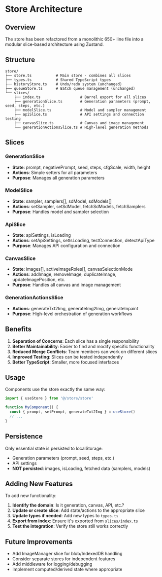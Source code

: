 # Store Architecture

## Overview
The store has been refactored from a monolithic 650+ line file into a modular slice-based architecture using Zustand.

## Structure

```
store/
├── store.ts           # Main store - combines all slices
├── types.ts           # Shared TypeScript types
├── historyStore.ts    # Undo/redo system (unchanged)
├── queueStore.ts      # Batch queue management (unchanged)
└── slices/
    ├── index.ts                  # Barrel export for all slices
    ├── generationSlice.ts        # Generation parameters (prompt, seed, steps, etc.)
    ├── modelSlice.ts             # Model and sampler management
    ├── apiSlice.ts               # API settings and connection testing
    ├── canvasSlice.ts            # Canvas and image management
    └── generationActionsSlice.ts # High-level generation methods
```

## Slices

### GenerationSlice
- **State**: prompt, negativePrompt, seed, steps, cfgScale, width, height
- **Actions**: Simple setters for all parameters
- **Purpose**: Manages all generation parameters

### ModelSlice
- **State**: sampler, samplers[], sdModel, sdModels[]
- **Actions**: setSampler, setSdModel, fetchSdModels, fetchSamplers
- **Purpose**: Handles model and sampler selection

### ApiSlice
- **State**: apiSettings, isLoading
- **Actions**: setApiSettings, setIsLoading, testConnection, detectApiType
- **Purpose**: Manages API configuration and connection

### CanvasSlice
- **State**: images[], activeImageRoles[], canvasSelectionMode
- **Actions**: addImage, removeImage, duplicateImage, updateImagePosition, etc.
- **Purpose**: Handles all canvas and image management

### GenerationActionsSlice
- **Actions**: generateTxt2Img, generateImg2Img, generateInpaint
- **Purpose**: High-level orchestration of generation workflows

## Benefits

1. **Separation of Concerns**: Each slice has a single responsibility
2. **Better Maintainability**: Easier to find and modify specific functionality
3. **Reduced Merge Conflicts**: Team members can work on different slices
4. **Improved Testing**: Slices can be tested independently
5. **Better TypeScript**: Smaller, more focused interfaces

## Usage

Components use the store exactly the same way:

```typescript
import { useStore } from '@/store/store'

function MyComponent() {
  const { prompt, setPrompt, generateTxt2Img } = useStore()
  // ...
}
```

## Persistence

Only essential state is persisted to localStorage:
- Generation parameters (prompt, seed, steps, etc.)
- API settings
- **NOT persisted**: images, isLoading, fetched data (samplers, models)

## Adding New Features

To add new functionality:

1. **Identify the domain**: Is it generation, canvas, API, etc.?
2. **Update or create slice**: Add state/actions to the appropriate slice
3. **Update types if needed**: Add new types to `types.ts`
4. **Export from index**: Ensure it's exported from `slices/index.ts`
5. **Test the integration**: Verify the store still works correctly

## Future Improvements

- Add ImageManager slice for blob/IndexedDB handling
- Consider separate stores for independent features
- Add middleware for logging/debugging
- Implement computed/derived state where appropriate

